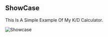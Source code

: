 ## ShowCase
<p>This Is A Simple Example Of My K/D Calculator.</p>

![Showcase](https://cdn.discordapp.com/attachments/1116119369173454909/1148249909145899158/KDR_Showcase.png)
